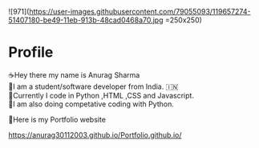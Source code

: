 ![971](https://user-images.githubusercontent.com/79055093/119657274-51407180-be49-11eb-913b-48cad0468a70.jpg =250x250)
# Profile

☕Hey there my name is Anurag Sharma <br>
📖I am  a student/software developer from India. 🇮🇳<br>
🌇Currently I code in Python ,HTML ,CSS and Javascript.<br>
🥇I am also doing competative coding with Python.


🌝Here is my Portfolio website

https://anurag30112003.github.io/Portfolio.github.io/
